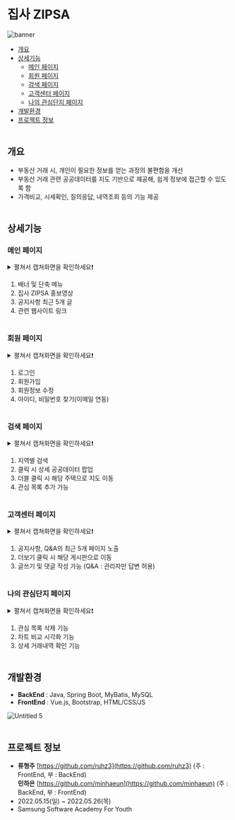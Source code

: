 # 집사 ZIPSA
![banner](https://user-images.githubusercontent.com/26182769/176642232-17e93622-e3ed-455e-9a9d-47d717b8beaa.png)

- [개요](#개요)
- [상세기능](#상세기능)
    - [메인 페이지](#메인-페이지)
    - [회원 페이지](#회원-페이지)
    - [검색 페이지](#검색-페이지)
    - [고객센터 페이지](#고객센터-페이지)
    - [나의 관심단지 페이지](#나의-관심단지-페이지)
- [개발환경](#개발환경)
- [프로젝트 정보](#프로젝트-정보)
<br></br>

## 개요
- 부동산 거래 시, 개인이 필요한 정보를 얻는 과정의 불편함을 개선
- 부동산 거래 관련 공공데이터를 지도 기반으로 제공해, 쉽게 정보에 접근할 수 있도록 함
- 가격비교, 시세확인, 질의응답, 내역조회 등의 기능 제공
<br></br>

## 상세기능
### 메인 페이지

<details markdown="1">
<summary> 펼쳐서 캡쳐화면을 확인하세요❗ </summary>

![Untitled](https://user-images.githubusercontent.com/26182769/176634597-09f5589c-276a-4cf5-8200-9c93a8ca3794.png)

</details>

1. 배너 및 단축 메뉴
2. 집사 ZIPSA 홍보영상
3. 공지사항 최근 5개 글
4. 관련 웹사이트 링크
<br></br>

### 회원 페이지

<details markdown="1">
<summary> 펼쳐서 캡쳐화면을 확인하세요❗ </summary>

![Untitled 1](https://user-images.githubusercontent.com/26182769/176634643-2ceb23ae-5ceb-42f5-8831-eab4907e286a.png)

</details>

1. 로그인
2. 회원가입
3. 회원정보 수정
4. 아이디, 비밀번호 찾기(이메일 연동)
<br></br>

### 검색 페이지

<details markdown="1">
<summary> 펼쳐서 캡쳐화면을 확인하세요❗ </summary>

![Untitled 2](https://user-images.githubusercontent.com/26182769/176634655-16cd4e5e-10ae-4518-96be-f6b2651c8833.png)

</details>

1. 지역별 검색
2. 클릭 시 상세 공공데이터 팝업
3. 더블 클릭 시 해당 주택으로 지도 이동
4. 관심 목록 추가 가능
<br></br>

### 고객센터 페이지

<details markdown="1">
<summary> 펼쳐서 캡쳐화면을 확인하세요❗ </summary>

![Untitled 3](https://user-images.githubusercontent.com/26182769/176634663-985ed6e6-5651-429d-843b-55be6d5a60fd.png)

</details>

1. 공지사항, Q&A의 최근 5개 페이지 노출
2. 더보기 클릭 시 해당 게시판으로 이동
3. 글쓰기 및 댓글 작성 가능 (Q&A : 관리자만 답변 허용)
<br></br>

### 나의 관심단지 페이지

<details markdown="1">
<summary> 펼쳐서 캡쳐화면을 확인하세요❗ </summary>

![Untitled 4](https://user-images.githubusercontent.com/26182769/176634670-f223c460-251a-4cf8-81c7-29410b53993c.png)

</details>

1. 관심 목록 삭제 기능
2. 차트 비교 시각화 기능
3. 상세 거래내역 확인 기능
<br></br>

## 개발환경
- **BackEnd**  : Java, Spring Boot, MyBatis, MySQL
- **FrontEnd** : Vue.js, Bootstrap, HTML/CSS/JS

![Untitled 5](https://user-images.githubusercontent.com/26182769/176634680-c2e0c75a-3553-4a00-9f90-cf010d06bff4.png)
<br></br>

## 프로젝트 정보
- **류형주** [https://github.com/ruhz3](https://github.com/ruhz3)
(주 : FrontEnd, 부 : BackEnd)<br>
**민하은** [https://github.com/minhaeun](https://github.com/minhaeun) 
(주 : BackEnd, 부 : FrontEnd)
- 2022.05.15(일) ~ 2022.05.26(목)
- Samsung Software Academy For Youth
